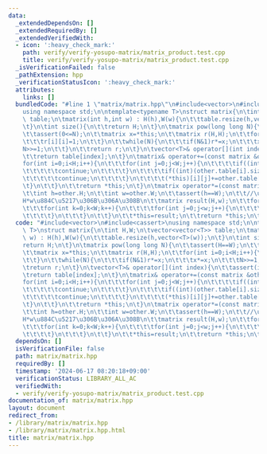 ```yaml
---
data:
  _extendedDependsOn: []
  _extendedRequiredBy: []
  _extendedVerifiedWith:
  - icon: ':heavy_check_mark:'
    path: verify/verify-yosupo-matrix/matrix_product.test.cpp
    title: verify/verify-yosupo-matrix/matrix_product.test.cpp
  _isVerificationFailed: false
  _pathExtension: hpp
  _verificationStatusIcon: ':heavy_check_mark:'
  attributes:
    links: []
  bundledCode: "#line 1 \"matrix/matrix.hpp\"\n#include<vector>\n#include<cassert>\n\
    using namespace std;\n\ntemplate<typename T>\nstruct matrix{\n\tint H,W;\n\tvector<vector<T>>\
    \ table;\n\tmatrix(int h,int w) : H(h),W(w){\n\t\ttable.resize(h,vector<T>(w));\n\
    \t}\n\tint size(){\n\t\treturn H;\n\t}\n\tmatrix pow(long long N){\n\t\tassert(H==W);\n\
    \t\tassert(0<=N);\n\t\tmatrix x=*this;\n\t\tmatrix r(H,H);\n\t\tfor(int i=0;i<H;i++){\n\
    \t\t\tr[i][i]=1;\n\t\t}\n\t\twhile(N){\n\t\t\tif(N&1)r*=x;\n\t\t\tx*=x;\n\t\t\t\
    N>>=1;\n\t\t}\n\t\treturn r;\n\t}\n\tvector<T>& operator[](int index){\n\t\tassert(index<H);\n\
    \t\treturn table[index];\n\t}\n\tmatrix& operator+=(const matrix &other){\n\t\t\
    for(int i=0;i<H;i++){\n\t\t\tfor(int j=0;j<W;j++){\n\t\t\t\tif((int)(other.table.size())<=i){\n\
    \t\t\t\t\tcontinue;\n\t\t\t\t}\n\t\t\t\tif((int)(other.table[i].size())<=j){\n\
    \t\t\t\t\tcontinue;\n\t\t\t\t}\n\t\t\t\t(*this)[i][j]+=other.table[i][j];\n\t\t\
    \t}\n\t\t}\n\t\treturn *this;\n\t}\n\tmatrix operator*=(const matrix &other){\n\
    \t\tint h=other.H;\n\t\tint w=other.W;\n\t\tassert(h==W);\n\t\t//\u7D50\u679C\u306F\
    H*w\u884C\u5217\u306B\u306A\u308B\n\t\tmatrix result(H,w);\n\t\tfor(int i=0;i<H;i++){\n\
    \t\t\tfor(int k=0;k<W;k++){\n\t\t\t\tfor(int j=0;j<w;j++){\n\t\t\t\t\tresult.table[i][j]+=table[i][k]*other.table[k][j];\n\
    \t\t\t\t}\n\t\t\t}\n\t\t}\n\t\t*this=result;\n\t\treturn *this;\n\t}\n};\n"
  code: "#include<vector>\n#include<cassert>\nusing namespace std;\n\ntemplate<typename\
    \ T>\nstruct matrix{\n\tint H,W;\n\tvector<vector<T>> table;\n\tmatrix(int h,int\
    \ w) : H(h),W(w){\n\t\ttable.resize(h,vector<T>(w));\n\t}\n\tint size(){\n\t\t\
    return H;\n\t}\n\tmatrix pow(long long N){\n\t\tassert(H==W);\n\t\tassert(0<=N);\n\
    \t\tmatrix x=*this;\n\t\tmatrix r(H,H);\n\t\tfor(int i=0;i<H;i++){\n\t\t\tr[i][i]=1;\n\
    \t\t}\n\t\twhile(N){\n\t\t\tif(N&1)r*=x;\n\t\t\tx*=x;\n\t\t\tN>>=1;\n\t\t}\n\t\
    \treturn r;\n\t}\n\tvector<T>& operator[](int index){\n\t\tassert(index<H);\n\t\
    \treturn table[index];\n\t}\n\tmatrix& operator+=(const matrix &other){\n\t\t\
    for(int i=0;i<H;i++){\n\t\t\tfor(int j=0;j<W;j++){\n\t\t\t\tif((int)(other.table.size())<=i){\n\
    \t\t\t\t\tcontinue;\n\t\t\t\t}\n\t\t\t\tif((int)(other.table[i].size())<=j){\n\
    \t\t\t\t\tcontinue;\n\t\t\t\t}\n\t\t\t\t(*this)[i][j]+=other.table[i][j];\n\t\t\
    \t}\n\t\t}\n\t\treturn *this;\n\t}\n\tmatrix operator*=(const matrix &other){\n\
    \t\tint h=other.H;\n\t\tint w=other.W;\n\t\tassert(h==W);\n\t\t//\u7D50\u679C\u306F\
    H*w\u884C\u5217\u306B\u306A\u308B\n\t\tmatrix result(H,w);\n\t\tfor(int i=0;i<H;i++){\n\
    \t\t\tfor(int k=0;k<W;k++){\n\t\t\t\tfor(int j=0;j<w;j++){\n\t\t\t\t\tresult.table[i][j]+=table[i][k]*other.table[k][j];\n\
    \t\t\t\t}\n\t\t\t}\n\t\t}\n\t\t*this=result;\n\t\treturn *this;\n\t}\n};\n"
  dependsOn: []
  isVerificationFile: false
  path: matrix/matrix.hpp
  requiredBy: []
  timestamp: '2024-06-17 08:20:18+09:00'
  verificationStatus: LIBRARY_ALL_AC
  verifiedWith:
  - verify/verify-yosupo-matrix/matrix_product.test.cpp
documentation_of: matrix/matrix.hpp
layout: document
redirect_from:
- /library/matrix/matrix.hpp
- /library/matrix/matrix.hpp.html
title: matrix/matrix.hpp
---
```

